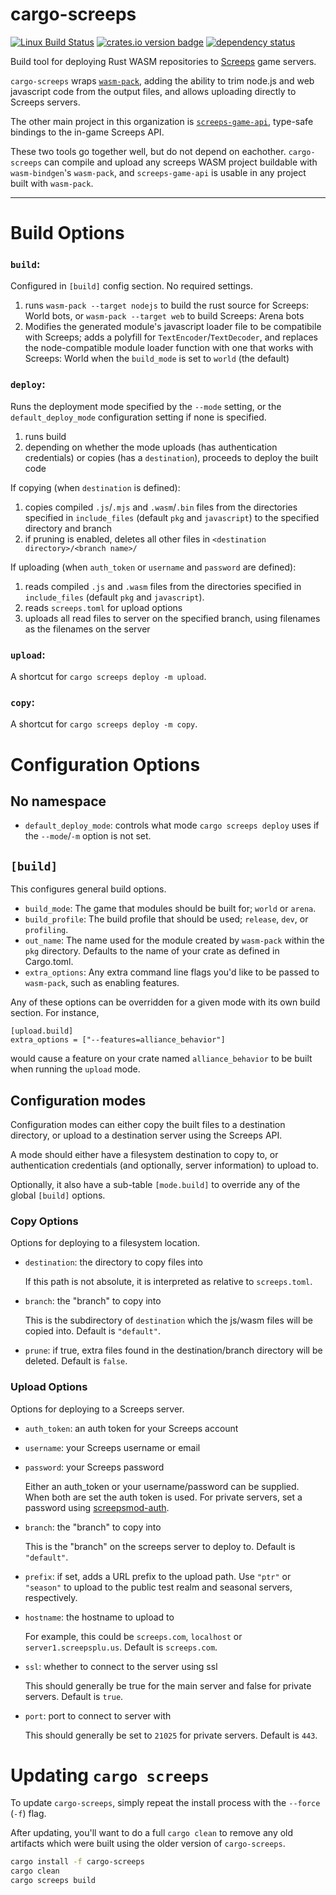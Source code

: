 cargo-screeps
=============

[![Linux Build Status][actions-image]][actions-builds]
[![crates.io version badge][cratesio-badge]][crate]
[![dependency status][deps-badge]][deps]

Build tool for deploying Rust WASM repositories to [Screeps][screeps] game servers.

`cargo-screeps` wraps [`wasm-pack`], adding the ability to trim node.js and web javascript code from
the output files, and allows uploading directly to Screeps servers.

The other main project in this organization is [`screeps-game-api`], type-safe bindings to the
in-game Screeps API.

These two tools go together well, but do not depend on eachother. `cargo-screeps` can compile and
upload any screeps WASM project buildable with `wasm-bindgen`'s `wasm-pack`, and `screeps-game-api` is
usable in any project built with `wasm-pack`.

---

# Build Options

### `build`:

Configured in `[build]` config section. No required settings.

1. runs `wasm-pack --target nodejs` to build the rust source for Screeps: World bots, or
   `wasm-pack --target web` to build Screeps: Arena bots
2. Modifies the generated module's javascript loader file to be compatibile with Screeps;
   adds a polyfill for `TextEncoder`/`TextDecoder`, and replaces the node-compatible module
   loader function with one that works with Screeps: World when the `build_mode` is set to
   `world` (the default)

### `deploy`:

Runs the deployment mode specified by the `--mode` setting, or the `default_deploy_mode`
configuration setting if none is specified.

1. runs build
2. depending on whether the mode uploads (has authentication credentials) or copies (has a
   `destination`), proceeds to deploy the built code

If copying (when `destination` is defined):

1. copies compiled `.js`/`.mjs` and `.wasm`/`.bin` files from the directories specified in
   `include_files` (default `pkg` and `javascript`) to the specified directory and branch
2. if pruning is enabled, deletes all other files in `<destination directory>/<branch name>/`

If uploading (when `auth_token` or `username` and `password` are defined):

1. reads compiled `.js` and `.wasm` files from the directories specified in `include_files`
   (default `pkg` and `javascript`).
2. reads `screeps.toml` for upload options
3. uploads all read files to server on the specified branch, using filenames as the filenames
   on the server

### `upload`:

A shortcut for `cargo screeps deploy -m upload`.

### `copy`:

A shortcut for `cargo screeps deploy -m copy`.

# Configuration Options

## No namespace

- `default_deploy_mode`: controls what mode `cargo screeps deploy` uses if the `--mode`/`-m` option
  is not set.

## `[build]`

This configures general build options.

- `build_mode`: The game that modules should be built for; `world` or `arena`.
- `build_profile`: The build profile that should be used; `release`, `dev`, or `profiling`.
- `out_name`: The name used for the module created by `wasm-pack` within the `pkg` directory.
  Defaults to the name of your crate as defined in Cargo.toml.
- `extra_options`: Any extra command line flags you'd like to be passed to `wasm-pack`, such as
  enabling features.

Any of these options can be overridden for a given mode with its own build section. For instance,

```
[upload.build]
extra_options = ["--features=alliance_behavior"]
```

would cause a feature on your crate named `alliance_behavior` to be built when running the `upload`
mode.

## Configuration modes

Configuration modes can either copy the built files to a destination directory, or upload to a
destination server using the Screeps API.

A mode should either have a filesystem destination to copy to, or authentication credentials (and
optionally, server information) to upload to.

Optionally, it also have a sub-table `[mode.build]` to override any of the global `[build]` options.

### Copy Options

Options for deploying to a filesystem location.

- `destination`: the directory to copy files into

  If this path is not absolute, it is interpreted as relative to `screeps.toml`.
- `branch`: the "branch" to copy into

  This is the subdirectory of `destination` which the js/wasm files will be copied into. Default is `"default"`.
- `prune`: if true, extra files found in the destination/branch directory will be deleted. Default is `false`.

### Upload Options

Options for deploying to a Screeps server.

- `auth_token`: an auth token for your Screeps account
- `username`: your Screeps username or email
- `password`: your Screeps password

  Either an auth_token or your username/password can be supplied. When both are set the auth token is used. For private servers, set a password using [screepsmod-auth].
- `branch`: the "branch" to copy into

  This is the "branch" on the screeps server to deploy to. Default is `"default"`.
- `prefix`: if set, adds a URL prefix to the upload path.  Use `"ptr"` or `"season"` to upload to
  the public test realm and seasonal servers, respectively.
- `hostname`: the hostname to upload to

  For example, this could be `screeps.com`, `localhost` or `server1.screepsplu.us`. Default is `screeps.com`.
- `ssl`: whether to connect to the server using ssl

  This should generally be true for the main server and false for private servers. Default is `true`.
- `port`: port to connect to server with

  This should generally be set to `21025` for private servers. Default is `443`.

# Updating `cargo screeps`

To update `cargo-screeps`, simply repeat the install process with the `--force` (`-f`) flag.

After updating, you'll want to do a full `cargo clean` to remove any old artifacts which were built
using the older version of `cargo-screeps`.

```sh
cargo install -f cargo-screeps
cargo clean
cargo screeps build
```

[actions-image]: https://github.com/rustyscreeps/cargo-screeps/actions/workflows/build.yml/badge.svg
[actions-builds]: https://github.com/rustyscreeps/cargo-screeps/actions/workflows/build.yml
[cratesio-badge]: https://img.shields.io/crates/v/cargo-screeps.svg
[crate]: https://crates.io/crates/cargo-screeps/
[deps-badge]: https://deps.rs/repo/github/rustyscreeps/cargo-screeps/status.svg
[deps]: https://deps.rs/repo/github/rustyscreeps/cargo-screeps
[`screeps-game-api`]: https://github.com/rustyscreeps/screeps-game-api/
[`wasm-pack`]: https://rustwasm.github.io/wasm-pack/
[screepsmod-auth]: https://www.npmjs.com/package/screepsmod-auth
[screeps]: https://screeps.com/
